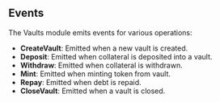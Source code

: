 ## Events

The Vaults module emits events for various operations:
- **CreateVault**: Emitted when a new vault is created.
- **Deposit**: Emitted when collateral is deposited into a vault.
- **Withdraw**: Emitted when collateral is withdrawn.
- **Mint**: Emitted when minting token from vault.
- **Repay**: Emitted when debt is repaid.
- **CloseVault**: Emitted when a vault is closed.
